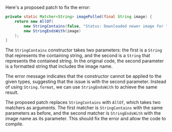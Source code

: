 Here's a proposed patch to fix the error:
```java
private static Matcher<String> imagePulled(final String image) {
    return new AllOf(
        new StringContains(false, "Status: Downloaded newer image for " + image),
        new StringEndsWith(image)
    );
}
```
The `StringContains` constructor takes two parameters: the first is a `String` that represents the containing string, and the second is a `String` that represents the contained string. In the original code, the second parameter is a formatted string that includes the image name.

The error message indicates that the constructor cannot be applied to the given types, suggesting that the issue is with the second parameter. Instead of using `String.format`, we can use `StringEndsWith` to achieve the same result.

The proposed patch replaces `StringContains` with `AllOf`, which takes two matchers as arguments. The first matcher is `StringContains` with the same parameters as before, and the second matcher is `StringEndsWith` with the image name as its parameter. This should fix the error and allow the code to compile.